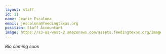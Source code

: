 ```yaml
---
layout: staff
id: 11
name: Jeanie Escalona
email: jescalona@feedingtexas.org
position: Staff Accountant
image: https://s3-us-west-2.amazonaws.com/assets.feedingtexas.org/images/staff/placeholder.JPG
---
```

*Bio coming soon*
